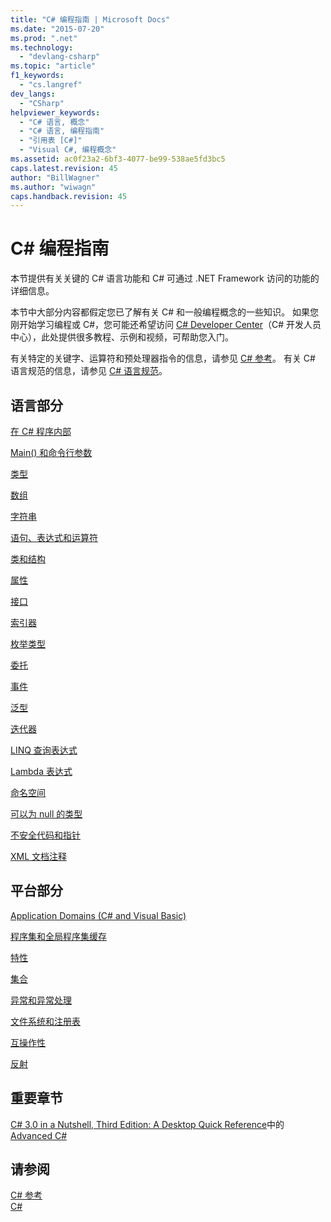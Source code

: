 ```yaml
---
title: "C# 编程指南 | Microsoft Docs"
ms.date: "2015-07-20"
ms.prod: ".net"
ms.technology: 
  - "devlang-csharp"
ms.topic: "article"
f1_keywords: 
  - "cs.langref"
dev_langs: 
  - "CSharp"
helpviewer_keywords: 
  - "C# 语言, 概念"
  - "C# 语言, 编程指南"
  - "引用表 [C#]"
  - "Visual C#, 编程概念"
ms.assetid: ac0f23a2-6bf3-4077-be99-538ae5fd3bc5
caps.latest.revision: 45
author: "BillWagner"
ms.author: "wiwagn"
caps.handback.revision: 45
---
```

# C# 编程指南
本节提供有关关键的 C\# 语言功能和 C\# 可通过 .NET Framework 访问的功能的详细信息。  
  
 本节中大部分内容都假定您已了解有关 C\# 和一般编程概念的一些知识。  如果您刚开始学习编程或 C\#，您可能还希望访问 [C\# Developer Center](http://go.microsoft.com/fwlink/?linkid=95125)（C\# 开发人员中心），此处提供很多教程、示例和视频，可帮助您入门。  
  
 有关特定的关键字、运算符和预处理器指令的信息，请参见 [C\# 参考](../../csharp/language-reference/index.md)。  有关 C\# 语言规范的信息，请参见 [C\# 语言规范](../../csharp/language-reference/language-specification.md)。  
  
## 语言部分  
 [在 C\# 程序内部](../../csharp/programming-guide/inside-a-program/index.md)  
  
 [Main\(\) 和命令行参数](../../csharp/programming-guide/main-and-command-args/main-and-command-line-arguments.md)  
  
 [类型](../../csharp/programming-guide/types/index.md)  
  
 [数组](../../csharp/programming-guide/arrays/index.md)  
  
 [字符串](../../csharp/programming-guide/strings/index.md)  
  
 [语句、表达式和运算符](../../csharp/programming-guide/statements-expressions-operators/index.md)  
  
 [类和结构](../../csharp/programming-guide/classes-and-structs/index.md)  
  
 [属性](../../csharp/programming-guide/classes-and-structs/properties.md)  
  
 [接口](../../csharp/programming-guide/interfaces/index.md)  
  
 [索引器](../../csharp/programming-guide/indexers/index.md)  
  
 [枚举类型](../../csharp/programming-guide/enumeration-types.md)  
  
 [委托](../../csharp/programming-guide/delegates/index.md)  
  
 [事件](../../csharp/programming-guide/events/index.md)  
  
 [泛型](../../csharp/programming-guide/generics/index.md)  
  
 [迭代器](../Topic/Iterators%20\(C%23%20and%20Visual%20Basic\).md)  
  
 [LINQ 查询表达式](../../csharp/programming-guide/linq-query-expressions/index.md)  
  
 [Lambda 表达式](../../csharp/programming-guide/statements-expressions-operators/lambda-expressions.md)  
  
 [命名空间](../../csharp/programming-guide/namespaces/index.md)  
  
 [可以为 null 的类型](../../csharp/programming-guide/nullable-types/index.md)  
  
 [不安全代码和指针](../../csharp/programming-guide/unsafe-code-pointers/index.md)  
  
 [XML 文档注释](../../csharp/programming-guide/xmldoc/xml-documentation-comments.md)  
  
## 平台部分  
 [Application Domains \(C\# and Visual Basic\)](http://msdn.microsoft.com/zh-cn/1bc2939a-79db-4a4a-a677-4a2ce6de2b1e)  
  
 [程序集和全局程序集缓存](../Topic/Assemblies%20and%20the%20Global%20Assembly%20Cache%20\(C%23%20and%20Visual%20Basic\).md)  
  
 [特性](../Topic/Attributes%20\(C%23%20and%20Visual%20Basic\).md)  
  
 [集合](../Topic/Collections%20\(C%23%20and%20Visual%20Basic\).md)  
  
 [异常和异常处理](../../csharp/programming-guide/exceptions/exceptions-and-exception-handling.md)  
  
 [文件系统和注册表](../../csharp/programming-guide/file-system/file-system-and-the-registry.md)  
  
 [互操作性](../../csharp/programming-guide/interop/interoperability.md)  
  
 [反射](../Topic/Reflection%20\(C%23%20and%20Visual%20Basic\).md)  
  
## 重要章节  
 [C\# 3.0 in a Nutshell, Third Edition: A Desktop Quick Reference](http://go.microsoft.com/fwlink/?LinkId=195406)中的[Advanced C\#](http://go.microsoft.com/fwlink/?LinkId=195407)  
  
## 请参阅  
 [C\# 参考](../../csharp/language-reference/index.md)   
 [C\#](../../csharp/csharp.md)